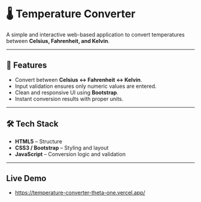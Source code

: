 # 🌡️ Temperature Converter

A simple and interactive web-based application to convert temperatures between **Celsius, Fahrenheit, and Kelvin**.

---

## 🔹 Features
- Convert between **Celsius ↔ Fahrenheit ↔ Kelvin**.
- Input validation ensures only numeric values are entered.
- Clean and responsive UI using **Bootstrap**.
- Instant conversion results with proper units.

---

## 🛠️ Tech Stack
- **HTML5** – Structure
- **CSS3 / Bootstrap** – Styling and layout
- **JavaScript** – Conversion logic and validation


---


## Live Demo
- https://temperature-converter-theta-one.vercel.app/
